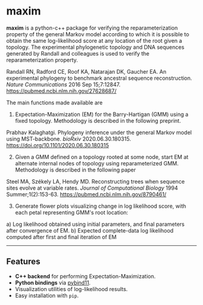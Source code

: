 
# maxim

**maxim** is a python-c++ package for verifying the reparameterization property of the general Markov model according to which it is possible to obtain the same log-likelihood score at any location of the root given a topology. The experimental phylogenetic topology and DNA sequences generated by Randall and colleagues is used to verify the reparameterization property.

Randall RN, Radford CE, Roof KA, Natarajan DK, Gaucher EA. 
An experimental phylogeny to benchmark ancestral sequence reconstruction.
_Nature Communications_ 2016 Sep 15;7:12847.
https://pubmed.ncbi.nlm.nih.gov/27628687/

The main functions made available are 

1. Expectation-Maximization (EM) for the Barry-Hartigan (GMM) using a fixed topology. Methodology is described in the following preprint.

Prabhav Kalaghatgi.
Phylogeny inference under the general Markov model using MST-backbone.
_bioRxiv_ 2020.06.30.180315.
https://doi.org/10.1101/2020.06.30.180315

2. Given a GMM defined on a topology rooted at some node, start EM at alternate internal nodes of topology using reparameterized GMM. Methodology is described in the following paper 

Steel MA, Székely LA, Hendy MD. Reconstructing trees when sequence sites evolve at variable rates.
_Journal of Computational Biology_ 1994 Summer;1(2):153-63.
https://pubmed.ncbi.nlm.nih.gov/8790461/

3. Generate flower plots visualizing change in log likelihood score, with each petal representing GMM's root location:

a) Log likelihood obtained using initial parameters, and final parameters after convergence of EM.
b) Expected complete-data log likelihood computed after first and final iteration of EM

---

## Features

- **C++ backend** for performing Expectation-Maximization.
- **Python bindings** via [pybind11](https://pybind11.readthedocs.io/).
- Visualization utilities of log-likelihood results.
- Easy installation with `pip`.
